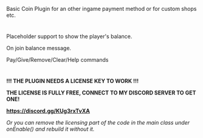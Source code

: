 Basic Coin Plugin for an other ingame payment method or for custom shops etc.

#
Placeholder support to show the player's balance.

On join balance message.

Pay/Give/Remove/Clear/Help commands

#

**!!! THE PLUGIN NEEDS A LICENSE KEY TO WORK !!!**

**THE LICENSE IS FULLY FREE, CONNECT TO MY DISCORD SERVER TO GET ONE!**

**https://discord.gg/KUg3rxTvXA**

*Or you can remove the licensing part of the code in the main class under onEnable() and rebuild it without it.*
